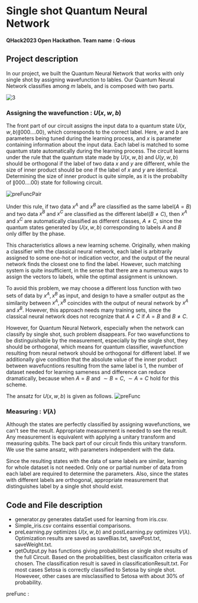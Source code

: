 
# Single shot Quantum Neural Network
#### QHack2023 Open Hackathon. Team name : Q-rious


## Project description
In our project, we built the Quantum Neural Network that works with only single shot by assigning wavefunction to lables. Our Quantum Neural Network classifies among $m$ labels, and is composed with two parts. 

![3](https://user-images.githubusercontent.com/124068470/221957508-92934c40-358e-4cd0-9ead-e4079d25e8b7.png)

### Assigning the wavefunction : $U(x, w, b)$

The front part of our circuit assigns the input data to a quantum state $U(x, w, b) \|000....00\rangle$, which corresponds to the correct label.
Here, $w$ and $b$ are parameters being tuned during the learning process, and $x$ is parameter containing information about the input data.
Each label is matched to some quantum state automatically during the learning process.
The circuit learns under the rule that the quantum state made by $U(x, w, b)$ and $U(y, w, b)$ should be orthogonal if the label of two data $x$ and $y$ are different, while the size of inner product should be one if the label of $x$ and $y$ are identical. Determining the size of inner product is quite simple, as it is the probabilty of $\|000....00\rangle$ state for following circuit.

![preFuncPair](https://user-images.githubusercontent.com/124068470/221955848-55662ebd-9333-44eb-b27e-19bcc4b0366e.png)

Under this rule, if two data $x^A$ and $x^B$ are classified as the same label($A=B$) and two data $x^B$ and $x^C$ are classified as the different label($B\neq C$), then $x^A$ and $x^C$ are automatically classified as different classes, $A \neq C$, since the quantum states generated by $U(x, w, b)$ corresponding to labels $A$ and $B$ only differ by the phase. 

This characteristics allows a new learning scheme. Originally, when making a classifier with the classical neural network, each label is arbitrarily assigned to some one-hot or indication vector, and the output of the neural network finds the closest one to find the label. However, such matching system is quite insufficient, in the sense that there are a numerous ways to assign the vectors to labels, while the optimal assignment is unknown.

To avoid this problem, we may choose a different loss function with two sets of data by $x^A, x^B$ as input, and design to have a smaller output as the similarity between $x^A, x^B$ coincides with the output of neural network by $x^A$ and $x^B$. However, this approach needs many training sets, since the classical neural network does not recognize that $A\neq C$ if $A=B$ and $B\neq C$. 

However, for Quantum Neural Network, especially when the network can classify by single shot, such problem disappears. For two wavefunctions to be distinguishable by the measurement, especially by the single shot, they should be orthogonal, which means for quantum classifier, wavefunction resulting from neural network should be orthogonal for different label. If we additionally give condition that the absolute value of the inner product between wavefucntions resulting from the same label is $1$, the number of dataset needed for learning sameness and difference can reduce dramatically, because when $A=B$ and $\sim B=C$, $\sim A=C$ hold for this scheme.

The ansatz for $U(x, w, b)$ is given as follows.
![preFunc](https://user-images.githubusercontent.com/124068470/221949350-a31aa87a-73ca-4cc5-b911-7732e592ed72.png)

### Measuring : $V(\lambda)$
Although the states are perfectly classified by assigning wavefunctions, we can't see the result. Appropriate measurement is needed to see the result. Any measurement is equivalent with applying a unitary transform and measuring qubits. The back part of our circuit finds this unitary transform. We use the same ansatz, with parameters independent with the data.

Since the resulting states with the data of same labels are similar, learning for whole dataset is not needed. Only one or partial number of data from each label are required to determine the parameters. Also, since the states with different labels are orthogonal, appropriate measurement that distinguishes label by a single shot should exist.



## Code and File description
* generator.py generates dataSet used for learning from iris.csv. 
* Simple_iris.csv contains essential comparisons. 
* preLearning.py optimizes $U(x, w, b)$ and postLearning.py optimizes $V(\lambda)$. Optimization results are saved as saveBias.txt, savePost.txt, saveWeight.txt.
* getOutput.py has functions giving probabilities or single shot results of the full Circuit. Based on the probabilities, best classificaiton criteria was chosen. The classification result is saved in classificationResult.txt. For most cases Setosa is correctly classified to Setosa by single shot. Howeveer, other cases are misclassified to Setosa with about 30% of probability.







preFunc : 
